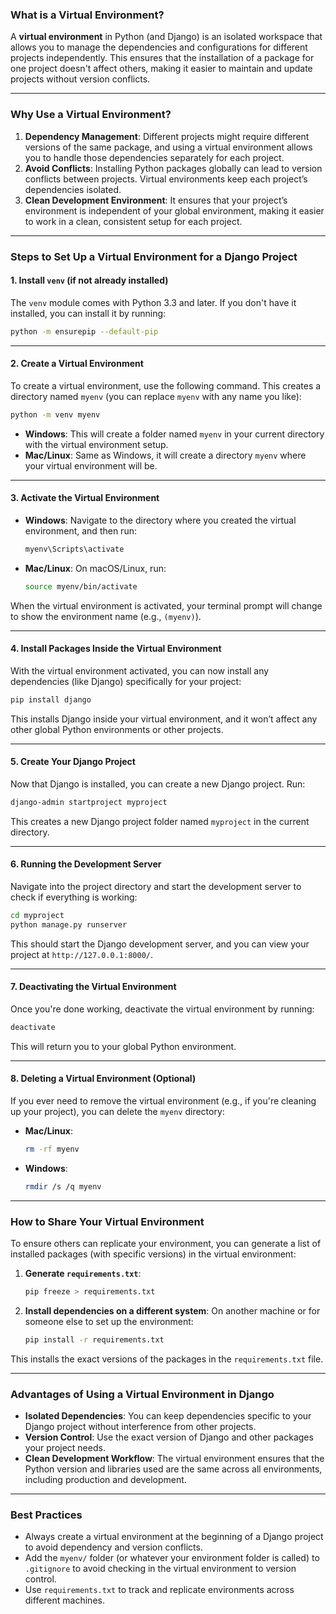 ### **What is a Virtual Environment?**
A **virtual environment** in Python (and Django) is an isolated workspace that allows you to manage the dependencies and configurations for different projects independently. This ensures that the installation of a package for one project doesn't affect others, making it easier to maintain and update projects without version conflicts.

---

### **Why Use a Virtual Environment?**

1. **Dependency Management**: Different projects might require different versions of the same package, and using a virtual environment allows you to handle those dependencies separately for each project.
2. **Avoid Conflicts**: Installing Python packages globally can lead to version conflicts between projects. Virtual environments keep each project’s dependencies isolated.
3. **Clean Development Environment**: It ensures that your project’s environment is independent of your global environment, making it easier to work in a clean, consistent setup for each project.

---

### **Steps to Set Up a Virtual Environment for a Django Project**

#### **1. Install `venv` (if not already installed)**
The `venv` module comes with Python 3.3 and later. If you don't have it installed, you can install it by running:
```bash
python -m ensurepip --default-pip
```

---

#### **2. Create a Virtual Environment**
To create a virtual environment, use the following command. This creates a directory named `myenv` (you can replace `myenv` with any name you like):
```bash
python -m venv myenv
```
- **Windows**: This will create a folder named `myenv` in your current directory with the virtual environment setup.
- **Mac/Linux**: Same as Windows, it will create a directory `myenv` where your virtual environment will be.

---

#### **3. Activate the Virtual Environment**

- **Windows**:
   Navigate to the directory where you created the virtual environment, and then run:
   ```bash
   myenv\Scripts\activate
   ```

- **Mac/Linux**:
   On macOS/Linux, run:
   ```bash
   source myenv/bin/activate
   ```

When the virtual environment is activated, your terminal prompt will change to show the environment name (e.g., `(myenv)`).

---

#### **4. Install Packages Inside the Virtual Environment**
With the virtual environment activated, you can now install any dependencies (like Django) specifically for your project:
```bash
pip install django
```

This installs Django inside your virtual environment, and it won’t affect any other global Python environments or other projects.

---

#### **5. Create Your Django Project**
Now that Django is installed, you can create a new Django project. Run:
```bash
django-admin startproject myproject
```

This creates a new Django project folder named `myproject` in the current directory.

---

#### **6. Running the Development Server**
Navigate into the project directory and start the development server to check if everything is working:
```bash
cd myproject
python manage.py runserver
```
This should start the Django development server, and you can view your project at `http://127.0.0.1:8000/`.

---

#### **7. Deactivating the Virtual Environment**
Once you're done working, deactivate the virtual environment by running:
```bash
deactivate
```
This will return you to your global Python environment.

---

#### **8. Deleting a Virtual Environment (Optional)**
If you ever need to remove the virtual environment (e.g., if you're cleaning up your project), you can delete the `myenv` directory:
- **Mac/Linux**:
  ```bash
  rm -rf myenv
  ```

- **Windows**:
  ```bash
  rmdir /s /q myenv
  ```

---

### **How to Share Your Virtual Environment**

To ensure others can replicate your environment, you can generate a list of installed packages (with specific versions) in the virtual environment:

1. **Generate `requirements.txt`**:
   ```bash
   pip freeze > requirements.txt
   ```

2. **Install dependencies on a different system**:
   On another machine or for someone else to set up the environment:
   ```bash
   pip install -r requirements.txt
   ```

This installs the exact versions of the packages in the `requirements.txt` file.

---

### **Advantages of Using a Virtual Environment in Django**
- **Isolated Dependencies**: You can keep dependencies specific to your Django project without interference from other projects.
- **Version Control**: Use the exact version of Django and other packages your project needs.
- **Clean Development Workflow**: The virtual environment ensures that the Python version and libraries used are the same across all environments, including production and development.

---

### **Best Practices**
- Always create a virtual environment at the beginning of a Django project to avoid dependency and version conflicts.
- Add the `myenv/` folder (or whatever your environment folder is called) to `.gitignore` to avoid checking in the virtual environment to version control.
- Use `requirements.txt` to track and replicate environments across different machines.

